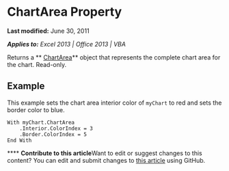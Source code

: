 
# ChartArea Property

 **Last modified:** June 30, 2011

 _**Applies to:** Excel 2013 | Office 2013 | VBA_

Returns a  ** [ChartArea](85fcf460-6b2b-142f-ce4a-4a74e9d8efd3.md)** object that represents the complete chart area for the chart. Read-only.


## Example

This example sets the chart area interior color of  `myChart` to red and sets the border color to blue.


```
With myChart.ChartArea 
    .Interior.ColorIndex = 3 
    .Border.ColorIndex = 5 
End With
```


****   **Contribute to this article**Want to edit or suggest changes to this content? You can edit and submit changes to  [this article](https://github.com/jhershey00/VBA_Excel_Test/OpenXMLCon/articles/1af59d11-2b63-d629-5dae-d9b9d8303ddf.md) using GitHub.

